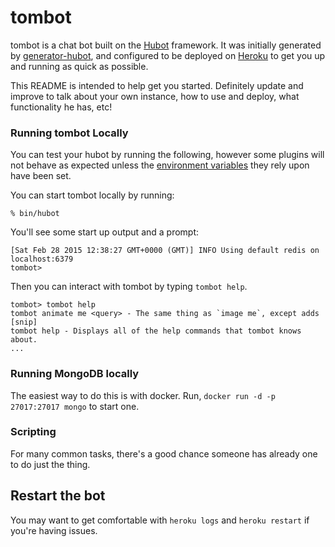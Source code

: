 # tombot

tombot is a chat bot built on the [Hubot][hubot] framework. It was
initially generated by [generator-hubot][generator-hubot], and configured to be
deployed on [Heroku][heroku] to get you up and running as quick as possible.

This README is intended to help get you started. Definitely update and improve
to talk about your own instance, how to use and deploy, what functionality he
has, etc!

[heroku]: http://www.heroku.com
[hubot]: http://hubot.github.com
[generator-hubot]: https://github.com/github/generator-hubot

### Running tombot Locally

You can test your hubot by running the following, however some plugins will not
behave as expected unless the [environment variables](#configuration) they rely
upon have been set.

You can start tombot locally by running:

    % bin/hubot

You'll see some start up output and a prompt:

    [Sat Feb 28 2015 12:38:27 GMT+0000 (GMT)] INFO Using default redis on localhost:6379
    tombot>

Then you can interact with tombot by typing `tombot help`.

    tombot> tombot help
    tombot animate me <query> - The same thing as `image me`, except adds [snip]
    tombot help - Displays all of the help commands that tombot knows about.
    ...

### Running MongoDB locally

The easiest way to do this is with docker. Run, `docker run -d -p 27017:27017 mongo` to start one.

### Scripting

For many common tasks, there's a good chance someone has already one to do just
the thing.

[scripting-docs]: https://github.com/github/hubot/blob/master/docs/scripting.md

## Restart the bot

You may want to get comfortable with `heroku logs` and `heroku restart` if
you're having issues.
